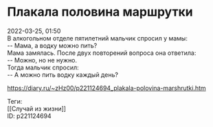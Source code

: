 Плакала половина маршрутки
===========================

   
 2022-03-25, 01:50   
  В алкогольном отделе пятилетний мальчик спросил у мамы:   
 -- Мама, а водку можно пить?   
 Мама замялась. После двух повторений вопроса она ответила:   
 -- Можно, но не нужно.   
 Тогда мальчик спросил:   
 -- А можно пить водку каждый день?   
    
 <https://diary.ru/~zHz00/p221124694_plakala-polovina-marshrutki.htm>   
   
 Теги:   
 [[Случай из жизни]]   
 ID: p221124694